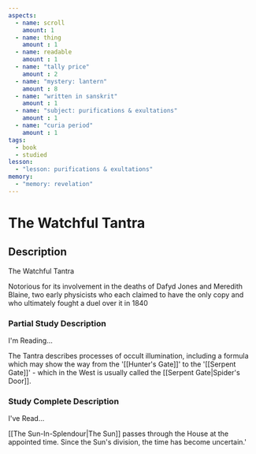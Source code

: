 ```yaml
---
aspects: 
  - name: scroll
    amount: 1
  - name: thing
    amount : 1
  - name: readable
    amount : 1
  - name: "tally price"
    amount : 2
  - name: "mystery: lantern"
    amount : 8
  - name: "written in sanskrit"
    amount : 1
  - name: "subject: purifications & exultations"
    amount : 1
  - name: "curia period"
    amount : 1
tags:
  - book
  - studied
lesson:
  - "lesson: purifications & exultations"
memory:
  - "memory: revelation"
---
```


# The Watchful Tantra

## Description
The Watchful Tantra

Notorious for its involvement in the deaths of Dafyd Jones and Meredith Blaine, two early physicists who each claimed to have the only copy and who ultimately fought a duel over it in 1840
### Partial Study Description
I'm Reading...

The Tantra describes processes of occult illumination, including a formula which may show the way from the '[[Hunter's Gate]]' to the '[[Serpent Gate]]' - which in the West is usually called the [[Serpent Gate|Spider's Door]]. 
### Study Complete Description
I've Read...

[[The Sun-In-Splendour|The Sun]] passes through the House at the appointed time. Since the Sun's division, the time has become uncertain.'